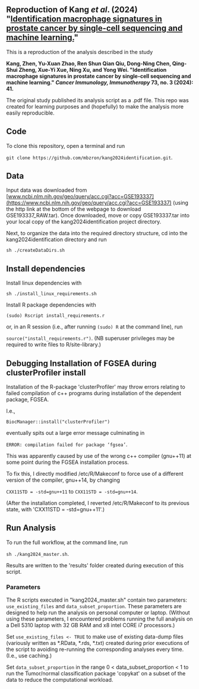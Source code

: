 ## Reproduction of Kang <em>et al</em>. (2024) "[Identification macrophage signatures in prostate cancer by single-cell sequencing and machine learning.](https://link.springer.com/article/10.1007/s00262-024-03633-5)"

This is a reproduction of the analysis described in the study

<b>Kang, Zhen, Yu-Xuan Zhao, Ren Shun Qian Qiu, Dong-Ning Chen, Qing-Shui Zheng, Xue-Yi Xue, Ning Xu, and Yong Wei. "Identification macrophage signatures in prostate cancer by single-cell sequencing and machine learning." <em>Cancer Immunology, Immunotherapy</em> 73, no. 3 (2024): 41. </b>

The original study published its analysis script as a .pdf file. This repo was created for learning purposes and (hopefully) to make the analysis more easily reproducible.

## Code

To clone this repository, open a terminal and run

```git clone https://github.com/mbzron/kang2024identification.git```.

## Data
Input data was downloaded from [www.ncbi.nlm.nih.gov/geo/query/acc.cgi?acc=GSE193337](https://www.ncbi.nlm.nih.gov/geo/query/acc.cgi?acc=GSE193337) (using the http link at the bottom of the webpage to download GSE193337_RAW.tar). Once downloaded, move or copy GSE193337.tar into your local copy of the kang2024identification project directory.

Next, to organize the data into the required directory structure, cd into the kang2024identification directory and run

```sh ./createDataDirs.sh```

## Install dependencies

Install linux dependencies with

```sh ./install_linux_requirements.sh```

Install R package dependencies with

```(sudo) Rscript install_requirements.r```

or, in an R session (i.e., after running ```(sudo) R``` at the command line), run

```source("install_requirements.r")```. (NB superuser privileges may be required to write files to R/site-library.)

## Debugging Installation of FGSEA during clusterProfiler install

Installation of the R-package 'clusterProfiler' may throw errors relating to failed compilation of c++ programs during installation of the dependent package, FGSEA. 

I.e.,

```BiocManager::install("clusterProfiler")```

eventually spits out a large error message culminating in

```ERROR: compilation failed for package ‘fgsea’```.

This was apparently caused by use of the wrong c++ compiler (gnu++11) at some point during the FGSEA installation process.

To fix this, I directly modified /etc/R/Makeconf to force use of a different version of the compiler, gnu++14, by changing

```CXX11STD = -std=gnu++11``` 
to 
```CXX11STD = -std=gnu++14```.

(After the installation completed, I reverted /etc/R/Makeconf to its previous state, with 'CXX11STD = -std=gnu++11'.)

## Run Analysis

To run the full workflow, at the command line, run

```sh ./kang2024_master.sh```.

Results are written to the 'results' folder created during execution of this script.

### Parameters

The R scripts executed in "kang2024_master.sh" contain two parameters: ```use_existing_files``` and ```data_subset_proportion```. These parameters are designed to help run the analysis on personal computer or laptop. (Without using these parameters, I encountered problems running the full analysis on a Dell 5310 laptop with 32 GB RAM and x8 intel CORE i7 processors.)

Set ```use_existing_files <- TRUE``` to make use of existing data-dump files (variously written as *.RData, *.rds, *.txt) created during prior executions of the script to avoiding re-running the corresponding analyses every time. (I.e., use caching.)

Set ```data_subset_proportion``` in the range 0 < data_subset_proportion < 1 to run the Tumor/normal classification package 'copykat' on a subset of the data to reduce the computational workload.